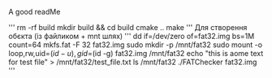 A good readMe

'''
rm -rf build
mkdir build && cd build
cmake ..
make
'''
Для створення обєкта (із файликом + mnt шлях)
'''
dd if=/dev/zero of=fat32.img bs=1M count=64
mkfs.fat -F 32 fat32.img
sudo mkdir -p /mnt/fat32
sudo mount -o loop,rw,uid=$(id -u),gid=$(id -g) fat32.img /mnt/fat32
echo "this is aome text for test file" > /mnt/fat32/test_file.txt
ls /mnt/fat32
./FATChecker fat32.img
'''